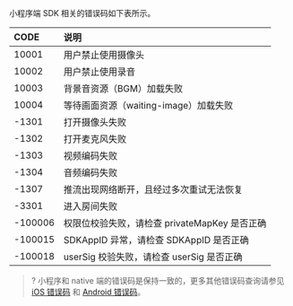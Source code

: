 小程序端 SDK 相关的错误码如下表所示。

| CODE    | 说明                                          |
| :------ | :-------------------------------------------- |
| 10001   | 用户禁止使用摄像头                            |
| 10002   | 用户禁止使用录音                              |
| 10003   | 背景音资源（BGM）加载失败                     |
| 10004   | 等待画面资源（waiting-image）加载失败         |
| -1301   | 打开摄像头失败                                |
| -1302   | 打开麦克风失败                                |
| -1303   | 视频编码失败                                  |
| -1304   | 音频编码失败                                  |
| -1307   | 推流出现网络断开，且经过多次重试无法恢复      |
| -3301   | 进入房间失败                                  |
| -100006 | 权限位校验失败，请检查 privateMapKey 是否正确 |
| -100015 | SDKAppID 异常，请检查 SDKAppID 是否正确       |
| -100018 | userSig 校验失败，请检查 userSig 是否正确     |

>? 小程序和 native 端的错误码是保持一致的，更多其他错误码查询请参见 [iOS 错误码](https://cloud.tencent.com/document/product/647/32257) 和 [Android 错误码](https://cloud.tencent.com/document/product/647/38307)。
